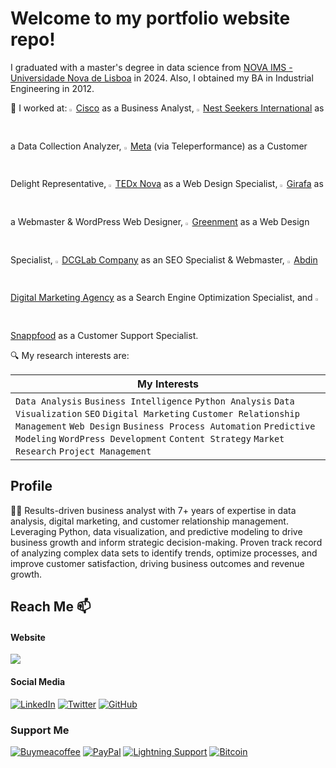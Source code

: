 # Welcome to my portfolio website repo!

I graduated with a master's degree in data science from [NOVA IMS - Universidade Nova de Lisboa](https://www.novaims.unl.pt/) in 2024. Also, I obtained my BA in Industrial Engineering in 2012.

:office: I worked at: <a href="https://www.cisco.com/" target="_blank" rel="nofollow"><img src="/api/placeholder/16/16" alt="Cisco icon" width="1.3%"></a> <a href="https://www.cisco.com/">Cisco</a> as a Business Analyst, <a href="https://www.nestseekers.com/" target="_blank" rel="nofollow"><img src="/api/placeholder/16/16" alt="Nest Seekers International icon" width="1.3%"></a> <a href="https://www.nestseekers.com/">Nest Seekers International</a> as a Data Collection Analyzer, <a href="https://www.meta.com/" target="_blank" rel="nofollow"><img src="/api/placeholder/16/16" alt="Meta icon" width="1.3%"></a> <a href="https://www.meta.com/">Meta</a> (via Teleperformance) as a Customer Delight Representative, <a href="https://www.tedxnova.com/" target="_blank" rel="nofollow"><img src="/api/placeholder/16/16" alt="TEDx Nova icon" width="1.3%"></a> <a href="https://www.tedxnova.com/">TEDx Nova</a> as a Web Design Specialist, <a href="https://girafa.com/" target="_blank" rel="nofollow"><img src="/api/placeholder/16/16" alt="Girafa icon" width="1.3%"></a> <a href="https://girafa.com/">Girafa</a> as a Webmaster & WordPress Web Designer, <a href="https://greenment.com/" target="_blank" rel="nofollow"><img src="/api/placeholder/16/16" alt="Greenment icon" width="1.3%"></a> <a href="https://greenment.com/">Greenment</a> as a Web Design Specialist, <a href="https://dcglab.com/" target="_blank" rel="nofollow"><img src="/api/placeholder/16/16" alt="DCGLab Company icon" width="1.3%"></a> <a href="https://dcglab.com/">DCGLab Company</a> as an SEO Specialist & Webmaster, <a href="https://abdin.com/" target="_blank" rel="nofollow"><img src="/api/placeholder/16/16" alt="Abdin Digital Marketing Agency icon" width="1.3%"></a> <a href="https://abdin.com/">Abdin Digital Marketing Agency</a> as a Search Engine Optimization Specialist, and <a href="https://snappfood.ir/" target="_blank" rel="nofollow"><img src="/api/placeholder/16/16" alt="Snappfood icon" width="1.3%"></a> <a href="https://snappfood.ir/">Snappfood</a> as a Customer Support Specialist.

:mag: My research interests are:

| My Interests |
| -------- |
| `Data Analysis` `Business Intelligence` `Python Analysis` `Data Visualization` `SEO` `Digital Marketing` `Customer Relationship Management` `Web Design` `Business Process Automation` `Predictive Modeling` `WordPress Development` `Content Strategy` `Market Research` `Project Management`  | 

## Profile

👨‍💻 Results-driven business analyst with 7+ years of expertise in data analysis, digital marketing, and customer relationship management. Leveraging Python, data visualization, and predictive modeling to drive business growth and inform strategic decision-making. Proven track record of analyzing complex data sets to identify trends, optimize processes, and improve customer satisfaction, driving business outcomes and revenue growth.

## Reach Me :mailbox:

#### Website
<a href="https://yousef.uk/" target="_blank"><img src="https://img.shields.io/badge/Yousef.uk-visit-white"></a>

#### Social Media
<a href="https://www.linkedin.com/in/yousefebrahimi0" target="_blank"><img alt="LinkedIn" src="https://img.shields.io/badge/serranopuente-0077B5?style=flat-square&logo=Linkedin&logoColor=white"></a>
<a href="https://x/yousefebrahimi0" target="_blank"><img alt="Twitter" src="https://img.shields.io/twitter/follow/:yousefebrahimi0?style=flat-square&logo=x&logoColor=white"></a>
<a href="https://github.com/yousefebrahimi0" target="_blank"><img alt="GitHub" src="https://img.shields.io/badge/serranopuente-181717?style=flat-square&logo=github&logoColor=white"></a>

### Support Me
<a href="https://buymeacoffee.com/yousefebrahimi0" target="_blank"><img alt="Buymeacoffee" src="https://img.shields.io/badge/buy_me_a_coffee-FFDD00?style=for-the-badge&logo=buy-me-a-coffee&logoColor=black"></a>
[![PayPal](https://img.shields.io/badge/PayPal-00457C?style=for-the-badge&logo=paypal&logoColor=white)](https://paypal.me/yousefeb)
[![Lightning Support](https://img.shields.io/badge/Lightning-Send%20Satoshi%F0%9F%97%B2-blueviolet)](https://justpaste.it/yousefebrahimi0)
[![Bitcoin](https://img.shields.io/badge/Bitcoin-Send%20%E2%82%BF-important)](https://justpaste.it/yousefebrahimi00)
